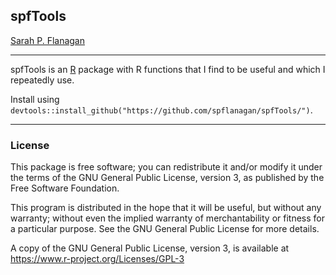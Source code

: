 ## spfTools


[Sarah P. Flanagan](https://flanagan-lab.github.io)

---

spfTools is an [R](https://www.r-project.org) package with R functions that I
find to be useful and which I repeatedly use.

Install using `devtools::install_github("https://github.com/spflanagan/spfTools/")`.

---

### License

This package is free software; you can redistribute it and/or modify it
under the terms of the GNU General Public License, version 3, as
published by the Free Software Foundation.

This program is distributed in the hope that it will be useful, but
without any warranty; without even the implied warranty of
merchantability or fitness for a particular purpose.  See the GNU
General Public License for more details.

A copy of the GNU General Public License, version 3, is available at
<https://www.r-project.org/Licenses/GPL-3>
